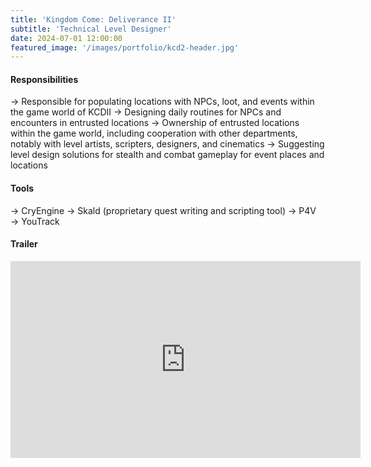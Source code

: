 ```yaml
---
title: 'Kingdom Come: Deliverance II'
subtitle: 'Technical Level Designer'
date: 2024-07-01 12:00:00
featured_image: '/images/portfolio/kcd2-header.jpg'
---
```


#### Responsibilities
→ Responsible for populating locations with NPCs, loot, and events within the game world of KCDII
→ Designing daily routines for NPCs and encounters in entrusted locations
→ Ownership of entrusted locations within the game world, including cooperation with other departments, notably with level artists, scripters, designers, and cinematics
→ Suggesting level design solutions for stealth and combat gameplay for event places and locations

#### Tools
→ CryEngine
→ Skald (proprietary quest writing and scripting tool)
→ P4V
→ YouTrack

#### Trailer

<iframe width="560" height="315" src="https://www.youtube.com/embed/wMZFM6JC47Q?si=25OrsFz442yXzDvr" title="YouTube video player" frameborder="0" allow="accelerometer; autoplay; clipboard-write; encrypted-media; gyroscope; picture-in-picture; web-share" referrerpolicy="strict-origin-when-cross-origin" allowfullscreen></iframe>
